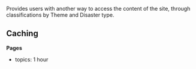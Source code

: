 Provides users with another way to access the content of the site, through
classifications by Theme and Disaster type.

Caching
-------

**Pages**

* topics: 1 hour
